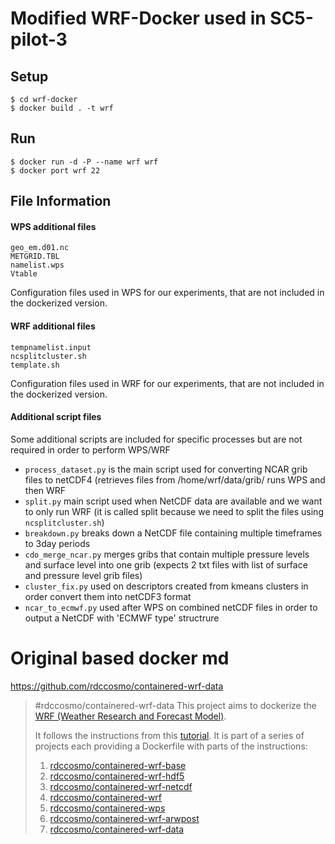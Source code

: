 # Modified WRF-Docker used in SC5-pilot-3

## Setup
```
$ cd wrf-docker
$ docker build . -t wrf
```
## Run
```
$ docker run -d -P --name wrf wrf
$ docker port wrf 22
```

## File Information
#### WPS additional files
```
geo_em.d01.nc
METGRID.TBL
namelist.wps
Vtable
```
Configuration files used in WPS for our experiments, that are not included in the dockerized version.

#### WRF additional files
```
tempnamelist.input
ncsplitcluster.sh
template.sh
```
Configuration files used in WRF for our experiments, that are not included in the dockerized version.

#### Additional script files
Some additional scripts are included for specific processes but are not required in order to perform WPS/WRF
* ```process_dataset.py``` is the main script used for converting NCAR grib files to netCDF4 (retrieves files from /home/wrf/data/grib/ runs WPS and then WRF
* ```split.py``` main script used when NetCDF data are available and we want to only run WRF (it is called split because we need to split the files using ```ncsplitcluster.sh```)
* ```breakdown.py``` breaks down a NetCDF file containing multiple timeframes to 3day periods
* ```cdo_merge_ncar.py``` merges gribs that contain multiple pressure levels and surface level into one grib (expects 2 txt files with list of surface and pressure level grib files)
* ```cluster_fix.py``` used on descriptors created from kmeans clusters in order convert them into netCDF3 format
* ```ncar_to_ecmwf.py``` used after WPS on combined netCDF files in order to output a NetCDF with 'ECMWF type' structrure


# Original based docker md
https://github.com/rdccosmo/containered-wrf-data
> #rdccosmo/containered-wrf-data
This project aims to dockerize the [WRF (Weather Research and Forecast Model)](http://www.wrf-model.org/index.php).
>
>It follows the instructions from this [tutorial](http://www2.mmm.ucar.edu/wrf/OnLineTutorial/compilation_tutorial.php).
>It is part of a series of projects each providing a Dockerfile with parts of the instructions:
> 1. [rdccosmo/containered-wrf-base](https://github.com/rdccosmo/containered-wrf-base)
> 2. [rdccosmo/containered-wrf-hdf5](https://github.com/rdccosmo/containered-wrf-hdf5)
> 3. [rdccosmo/containered-wrf-netcdf](https://github.com/rdccosmo/containered-wrf-netcdf)
> 4. [rdccosmo/containered-wrf](https://github.com/rdccosmo/containered-wrf)
> 5. [rdccosmo/containered-wps](https://github.com/rdccosmo/containered-wps)
> 6. [rdccosmo/containered-wrf-arwpost](https://github.com/rdccosmo/containered-wrf-arwpost)
> 7. [rdccosmo/containered-wrf-data](https://github.com/rdccosmo/containered-wrf-data)
```
